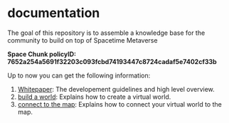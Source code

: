 # documentation
The goal of this repository is to assemble a knowledge base for the community to build on top of Spacetime Metaverse  

**Space Chunk policyID: 7652a254a5691f32203c093fcbd74193447c8724cadaf5e7402cf33b**  

Up to now you can get the following information:
1. [Whitepaper](https://github.com/Spacetime-Meta/documentation/blob/main/whitepaper.md): The developement guidelines and high level overview.
2. [build a world](https://github.com/Spacetime-Meta/documentation/blob/main/how_to_build_a_world.md): Explains how to create a virtual world.
3. [connect to the map](https://github.com/Spacetime-Meta/documentation/blob/main/post_on_the_map.md): Explains how to connect your virtual world to the map.
